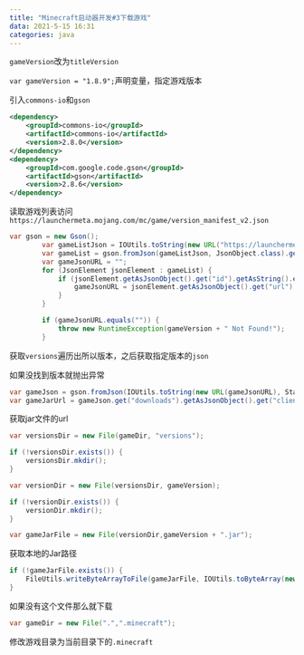 ```yaml
---
title: "Minecraft启动器开发#3下载游戏"
data: 2021-5-15 16:31
categories: java
---
```


`gameVersion`改为`titleVersion `

`var gameVersion = "1.8.9";`声明变量，指定游戏版本

引入`commons-io`和`gson`

```xml
<dependency>
    <groupId>commons-io</groupId>
    <artifactId>commons-io</artifactId>
    <version>2.8.0</version>
</dependency>
<dependency>
    <groupId>com.google.code.gson</groupId>
    <artifactId>gson</artifactId>
    <version>2.8.6</version>
</dependency>
```

读取游戏列表访问`https://launchermeta.mojang.com/mc/game/version_manifest_v2.json`

```java
var gson = new Gson();
        var gameListJson = IOUtils.toString(new URL("https://launchermeta.mojang.com/mc/game/version_manifest_v2.json"), StandardCharsets.UTF_8);
        var gameList = gson.fromJson(gameListJson, JsonObject.class).get("versions").getAsJsonArray();
        var gameJsonURL = "";
        for (JsonElement jsonElement : gameList) {
            if (jsonElement.getAsJsonObject().get("id").getAsString().equals(gameVersion)) {
                gameJsonURL = jsonElement.getAsJsonObject().get("url").getAsString();
            }
        }

        if (gameJsonURL.equals("")) {
            throw new RuntimeException(gameVersion + " Not Found!");
        }
```

获取`versions`遍历出所以版本，之后获取指定版本的`json`

如果没找到版本就抛出异常

```java
var gameJson = gson.fromJson(IOUtils.toString(new URL(gameJsonURL), StandardCharsets.UTF_8), JsonObject.class);
var gameJarUrl = gameJson.get("downloads").getAsJsonObject().get("client").getAsJsonObject().get("url").getAsString();
```

获取jar文件的url

```java
var versionsDir = new File(gameDir, "versions");

if (!versionsDir.exists()) {
    versionsDir.mkdir();
}

var versionDir = new File(versionsDir, gameVersion);

if (!versionDir.exists()) {
    versionDir.mkdir();
}

var gameJarFile = new File(versionDir,gameVersion + ".jar");
```

获取本地的Jar路径

```java
if (!gameJarFile.exists()) {
    FileUtils.writeByteArrayToFile(gameJarFile, IOUtils.toByteArray(new URL(gameJarUrl)));
}
```

如果没有这个文件那么就下载

```java
var gameDir = new File(".",".minecraft");
```

修改游戏目录为当前目录下的`.minecraft`